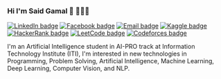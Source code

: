 ### Hi I'm Said Gamal 👋 👨🏻‍💻

[![LinkedIn badge](https://img.shields.io/badge/%40said--gamal-white?style=plastic&logo=linkedin&logoColor=blue)](https://www.linkedin.com/in/said-gamal/)
[![Facebook badge](https://img.shields.io/badge/%40saidgamal262-blue?style=plastic&logo=facebook&logoColor=white)](https://www.facebook.com/saidgamal262)
[![Email badge](https://img.shields.io/badge/%40said__gamal55-lightgray?style=plastic&logo=yahoo&logoColor=blueviolet)](mailto:said_gamal55@yahoo.com)
[![Kaggle badge](https://img.shields.io/badge/%40saidgamal-white?style=plastic&logo=kaggle&logoColor=blue)](https://www.kaggle.com/saidgamal)
[![HackerRank badge](https://img.shields.io/badge/%40Said_Gamal-brightgreen?style=plastic&logo=hackerrank&logoColor=black)](https://www.hackerrank.com/Said_Gamal)
[![LeetCode badge](https://img.shields.io/badge/%40saidgamal-orange?style=plastic&logo=leetcode&logoColor=white)](https://leetcode.com/saidgamal/)
[![Codeforces badge](https://img.shields.io/badge/%40saidgamal-lightblue?style=plastic&logo=codeforces&logoColor=blue)](https://codeforces.com/profile/saidgamal)

I'm an Artificial Intelligence student in AI-PRO track at Information Technology Institute (ITI), I'm interested in new technologies in Programming, Problem Solving, Artificial Intelligence, Machine Learning, Deep Learning, Computer Vision, and NLP.

<!---
said-gamal/said-gamal is a ✨ special ✨ repository because its `README.md` (this file) appears on your GitHub profile.
You can click the Preview link to take a look at your changes.
--->
